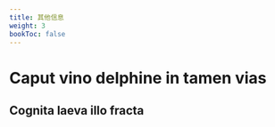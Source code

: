 ```yaml
---
title: 其他信息
weight: 3
bookToc: false
---
```

# Caput vino delphine in tamen vias

## Cognita laeva illo fracta